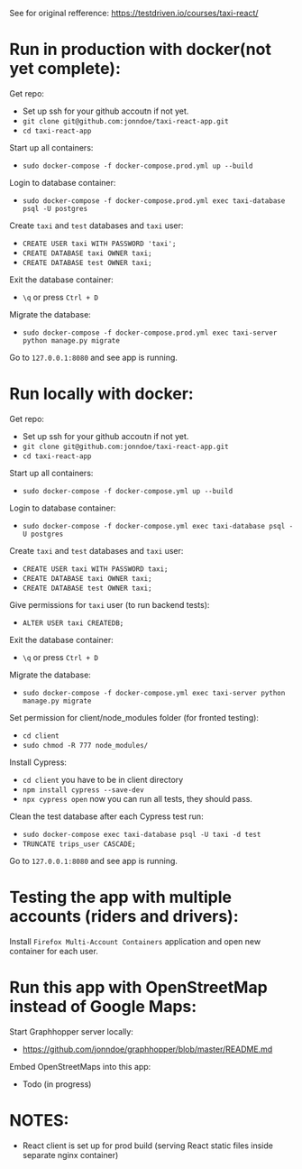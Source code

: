 
See for original refference:
https://testdriven.io/courses/taxi-react/

# Run in production with docker(not yet complete):

Get repo:
- Set up ssh for your github accoutn if not yet.
- `git clone git@github.com:jonndoe/taxi-react-app.git`
- `cd taxi-react-app`

Start up all containers:
- `sudo docker-compose -f docker-compose.prod.yml up --build`

Login to database container:
- `sudo docker-compose -f docker-compose.prod.yml exec taxi-database psql -U postgres`

Create `taxi` and `test` databases and `taxi` user:
- `CREATE USER taxi WITH PASSWORD 'taxi';`
- `CREATE DATABASE taxi OWNER taxi;`
- `CREATE DATABASE test OWNER taxi;`

Exit the database container:
- `\q` or press `Ctrl + D`

Migrate the database:
- `sudo docker-compose -f docker-compose.prod.yml exec taxi-server python manage.py migrate`

Go to `127.0.0.1:8080` and see app is running.



# Run locally with docker:

Get repo:
- Set up ssh for your github accoutn if not yet.
- `git clone git@github.com:jonndoe/taxi-react-app.git`
- `cd taxi-react-app`

Start up all containers:
- `sudo docker-compose -f docker-compose.yml up --build`

Login to database container:
- `sudo docker-compose -f docker-compose.yml exec taxi-database psql -U postgres`

Create `taxi` and `test` databases and `taxi` user:
- `CREATE USER taxi WITH PASSWORD taxi;`
- `CREATE DATABASE taxi OWNER taxi;`
- `CREATE DATABASE test OWNER taxi;`

Give permissions for `taxi` user (to run backend tests):
- `ALTER USER taxi CREATEDB;`

Exit the database container:
- `\q` or press `Ctrl + D`

Migrate the database:
- `sudo docker-compose -f docker-compose.yml exec taxi-server python manage.py migrate`

Set permission for client/node_modules folder (for fronted testing):
- `cd client`
- `sudo chmod -R 777 node_modules/`

Install Cypress:
- `cd client` you have to be in client directory
- `npm install cypress --save-dev`
- `npx cypress open` now you can run all tests, they should pass.

Clean the test database after each Cypress test run:
- `sudo docker-compose exec taxi-database psql -U taxi -d test`
- `TRUNCATE trips_user CASCADE;`


Go to `127.0.0.1:8080` and see app is running.


# Testing the app with multiple accounts (riders and drivers):

Install `Firefox Multi-Account Containers` application and open new container for each user.

# Run this app with OpenStreetMap instead of Google Maps:

Start Graphhopper server locally:

- https://github.com/jonndoe/graphhopper/blob/master/README.md

Embed OpenStreetMaps into this app:
- Todo (in progress)


# NOTES:

- React client is set up for prod build (serving React static files inside separate nginx container)




